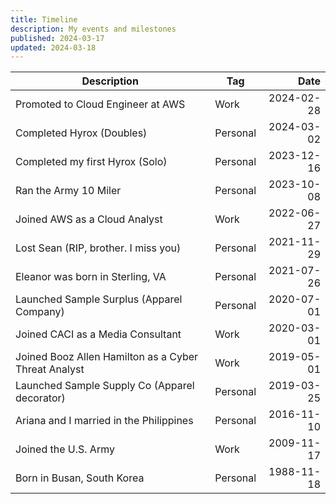 ```yaml
---
title: Timeline
description: My events and milestones
published: 2024-03-17
updated: 2024-03-18
---
```


| Description                                          | Tag      |       Date |
| -----------------------------------------------------| -------- | ---------: |
| Promoted to Cloud Engineer at AWS                    | Work     | 2024-02-28 |
| Completed Hyrox (Doubles)                            | Personal | 2024-03-02 |
| Completed my first Hyrox (Solo)                      | Personal | 2023-12-16 |
| Ran the Army 10 Miler                                | Personal | 2023-10-08 |
| Joined AWS as a Cloud Analyst                        | Work     | 2022-06-27 |
| Lost Sean (RIP, brother. I miss you)                 | Personal | 2021-11-29 |
| Eleanor was born in Sterling, VA                     | Personal | 2021-07-26 |
| Launched Sample Surplus (Apparel Company)            | Personal | 2020-07-01 |
| Joined CACI as a Media Consultant                    | Work     | 2020-03-01 |
| Joined Booz Allen Hamilton as a Cyber Threat Analyst | Work     | 2019-05-01 |
| Launched Sample Supply Co (Apparel decorator)        | Personal | 2019-03-25 |
| Ariana and I married in the Philippines              | Personal | 2016-11-10 |
| Joined the U.S. Army                                 | Work     | 2009-11-17 |
| Born in Busan, South Korea                           | Personal | 1988-11-18 |